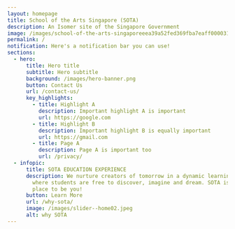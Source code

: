 ```yaml
---
layout: homepage
title: School of the Arts Singapore (SOTA)
description: An Isomer site of the Singapore Government
image: /images/school-of-the-arts-singaporeeea39a52fed369fba7eaff0000314707.png
permalink: /
notification: Here's a notification bar you can use!
sections:
  - hero:
      title: Hero title
      subtitle: Hero subtitle
      background: /images/hero-banner.png
      button: Contact Us
      url: /contact-us/
      key_highlights:
        - title: Highlight A
          description: Important highlight A is important
          url: https://google.com
        - title: Highlight B
          description: Important highlight B is equally important
          url: https://gmail.com
        - title: Page A
          description: Page A is important too
          url: /privacy/
  - infopic:
      title: SOTA EDUCATION EXPERIENCE
      description: We nurture creators of tomorrow in a dynamic learning environment,
        where students are free to discover, imagine and dream. SOTA is the
        place to be you!
      button: Learn More
      url: /why-sota/
      image: /images/slider--home02.jpeg
      alt: why SOTA
---
```

